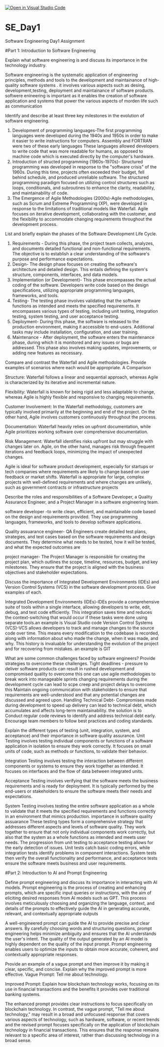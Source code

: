 [![Open in Visual Studio Code](https://classroom.github.com/assets/open-in-vscode-2e0aaae1b6195c2367325f4f02e2d04e9abb55f0b24a779b69b11b9e10269abc.svg)](https://classroom.github.com/online_ide?assignment_repo_id=15567685&assignment_repo_type=AssignmentRepo)
# SE_Day1
Software Engineering Day1 Assignment

#Part 1: Introduction to Software Engineering

Explain what software engineering is and discuss its importance in the technology industry.

Software engineering is the systematic application of engineering principles, methods and tools to the development  and maintainance of high-quality software systems . it involves  various aspects such as desing, development,testing, deployment and maintainance of software products. 
softwere enineering is important as it enables the creation of software application  and systems  that power the various aspects of morden life such as communication


Identify and describe at least three key milestones in the evolution of software engineering.

1. Development of programming languages-The first programming languages were developed during the 1940s and 1950s in order to make it easier to write instructions for computers. Assembly and FORTRAN were two of these early languages These languages allowed developers to write code that was more readable for humans, as opposed to machine code which is executed directly by the computer's hardware.
2. Introduction of structed programming (1960s-1970s)- Structured programming was developed in response to the "software crisis" of the 1960s. During this time, projects often exceeded their budget, fell behind schedule, and produced unreliable software. The structured programming paradigm focused on utilizing control structures such as loops, conditionals, and subroutines to enhance the clarity, readability, and maintainability of code.
3. The Emergence of Agile Methodologies (2000s)-Agile methodologies, such as Scrum and Extreme Programming (XP), were developed in response to the limitations of traditional models like Waterfall. Agile focuses on iterative development, collaborating with the customer, and the flexibility to accommodate changing requirements throughout the development process.
 


List and briefly explain the phases of the Software Development Life Cycle.

1. Requirements - During this phase, the project team collects, analyzes, and documents detailed functional and non-functional requirements. The objective is to establish a clear understanding of the software's purpose and performance expectations.
2. Design- The design phase focuses on creating the software's architecture and detailed design. This entails defining the system's structure, components, interfaces, and data models.
3.  Implementation (or Development)- This phase encompasses the actual coding of the software. Developers write code based on the design specifications, utilizing appropriate programming languages, frameworks, and tools.
4.  Testing- The testing phase involves validating that the software functions as intended and meets the specified requirements. It encompasses various types of testing, including unit testing, integration testing, system testing, and user acceptance testing.
5.  Deployment-  During this phase, the software is released to the production environment, making it accessible to end-users. Additional tasks may include installation, configuration, and user training.
6.   Maintenance - After deployment, the software enters the maintenance phase, during which it is monitored and any issues or bugs are addressed. This phase also involves making updates, improvements, or adding new features as necessary.



Compare and contrast the Waterfall and Agile methodologies. Provide examples of scenarios where each would be appropriate.
A Comparison

Structure: Waterfall follows a linear and sequential approach, whereas Agile is characterized by its iterative and incremental nature.

Flexibility: Waterfall is known for being rigid and less adaptable to change, whereas Agile is highly flexible and responsive to changing requirements.

Customer Involvement: In the Waterfall methodology, customers are typically involved primarily at the beginning and end of the project. On the other hand, Agile involves customers continuously throughout the process.

Documentation: Waterfall heavily relies on upfront documentation, while Agile prioritizes working software over comprehensive documentation.

Risk Management: Waterfall identifies risks upfront but may struggle with changes later on. Agile, on the other hand, manages risk through frequent iterations and feedback loops, minimizing the impact of unexpected changes.

 Agile is ideal for software product development, especially for startups or tech companies where requirements are likely to change based on user feedback or market shifts.
 Waterfall is appropriate for large, complex projects with well-defined requirements and where changes are unlikely, such as government contracts or infrastructure projects



Describe the roles and responsibilities of a Software Developer, a Quality Assurance Engineer, and a Project Manager in a software engineering team.

software developer -to write clean, efficient, and maintainable code based on the design and requirements provided. They use programming languages, frameworks, and tools to develop software applications.

Quality  assuarance  engineer- QA Engineers create detailed test plans, strategies, and test cases based on the software requirements and design documents. They determine what needs to be tested, how it will be tested, and what the expected outcomes are

project manager- The Project Manager is responsible for creating the project plan, which outlines the scope, timeline, resources, budget, and key milestones. They ensure that the project is aligned with the business objectives and stakeholder expectations.

Discuss the importance of Integrated Development Environments (IDEs) and Version Control Systems (VCS) in the software development process. Give examples of each.

Integrated Development Environments (IDEs)-IDEs provide a comprehensive suite of tools within a single interface, allowing developers to write, edit, debug, and test code efficiently. This integration saves time and reduces the context-switching that would occur if these tasks were done using separate tools.an example is Visual Studio code 
Version Control Systems (VCS)-VCS allows developers to track and manage changes to the source code over time. This means every modification to the codebase is recorded, along with information about who made the change, when it was made, and why. This history is invaluable for understanding the evolution of the project and for recovering from mistakes. an example is GIT



What are some common challenges faced by software engineers? Provide strategies to overcome these challenges.
Tight deadlines - pressure to deliver  software products can result in rushed development and compromised quality to overcome this  one can use agile methodologies to break work into manageable sprints
 changing requirements during the development cycle can lead to scpe creep and project delays to overcome this Maintain ongoing communication with stakeholders to ensure that requirements are well-understood and that any potential changes are discussed and agreed upon.
 Handling Technical Debt- Compromises made during development to speed up delivery can lead to technical debt, which accumulates and affects long-term maintainability.
 the solution is to Conduct regular code reviews to identify and address technical debt early. Encourage team members to follow best practices and coding standards.


Explain the different types of testing (unit, integration, system, and acceptance) and their importance in software quality assurance.
Unit Testing involves testing individual components or functions of a software application in isolation to ensure they work correctly. It focuses on small units of code, such as methods or functions, to validate their behavior.

Integration Testing involves testing the interaction between different components or systems to ensure they work together as intended. It focuses on interfaces and the flow of data between integrated units.

Acceptance Testing involves verifying that the software meets the business requirements and is ready for deployment. It is typically performed by the end-users or stakeholders to ensure the software meets their needs and expectations.

System Testing involves testing the entire software application as a whole to validate that it meets the specified requirements and functions correctly in an environment that mimics production.
importance in software quality assuarance
These testing types form a comprehensive strategy that addresses different aspects and levels of software quality. They work together to ensure that not only individual components work correctly, but also that the system as a whole functions as intended and meets user needs.
The progression from unit testing to acceptance testing allows for the early detection of issues. Unit tests catch basic coding errors, while integration tests identify problems in component interactions. System tests then verify the overall functionality and performance, and acceptance tests ensure the software meets business and user requirements.



#Part 2: Introduction to AI and Prompt Engineering


Define prompt engineering and discuss its importance in interacting with AI models.
Prompt engineering is the process of creating and enhancing prompts, which are specific input queries or instructions, with the aim of eliciting desired responses from AI models such as GPT. This process involves meticulously choosing and organizing the language, context, and details of the prompts to effectively guide the AI in generating accurate, relevant, and contextually appropriate outputs

A well-engineered prompt can guide the AI to provide precise and clear answers. By carefully choosing words and structuring questions, prompt engineering helps minimize ambiguity and ensures that the AI understands the user's intent.
The quality of the output generated by an AI model is highly dependent on the quality of the input prompt. Prompt engineering enables users to optimize the inputs to obtain more accurate, coherent, and contextually appropriate responses.



Provide an example of a vague prompt and then improve it by making it clear, specific, and concise. Explain why the improved prompt is more effective.
Vague Prompt: Tell me about technology.

Improved Prompt:
 Explain how blockchain technology works, focusing on its use in financial transactions and the benefits it provides over traditional banking systems.

 The enhanced prompt provides clear instructions to focus specifically on blockchain technology. In contrast, the vague prompt, "Tell me about technology," may result in a broad and unfocused response that covers various aspects of technology, such as hardware, software, or recent trends and the revised prompt focuses specifically on the application of blockchain technology in financial transactions. This ensures that the response remains relevant to a specific area of interest, rather than discussing technology in a broad sense.


